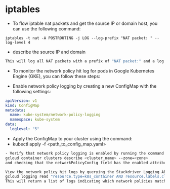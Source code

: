 # iptables 

- To flow iptable nat packets and get the source IP or domain host, you can use the following command:

`iptables -t nat -A POSTROUTING -j LOG --log-prefix "NAT packet: " --log-level 4`
- describe the source IP and domain
```bash
This will log all NAT packets with a prefix of "NAT packet:" and a log level of 4. You can then check the system logs (usually found in /var/log/messages or /var/log/syslog) to see the logged information, which should include the source IP or domain host.

```

- To monitor the network policy hit log for pods in Google Kubernetes Engine (GKE), you can follow these steps:

- Enable network policy logging by creating a new ConfigMap with the following settings:
```yaml
apiVersion: v1
kind: ConfigMap
metadata:
  name: kube-system/network-policy-logging
  namespace: kube-system
data:
  loglevel: "5"
```
- Apply the ConfigMap to your cluster using the command:
- kubectl apply -f <path_to_config_map.yaml>
```bash
- Verify that network policy logging is enabled by running the command:
gcloud container clusters describe <cluster_name> --zone=<zone>
and checking that the networkPolicyConfig field has the enabled attribute set to true.

View the network policy hit logs by querying the Stackdriver Logging API using the command:
gcloud logging read "resource.type=k8s_container AND resource.labels.cluster_name=<cluster_name> AND resource.labels.namespace_name=<namespace_name> AND resource.labels.pod_name=<pod_name> AND jsonPayload.event.reason=NetworkPolicyMatch" --limit=<limit_value>
This will return a list of logs indicating which network policies matched and affected the pod. You can
```